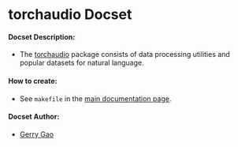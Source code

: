 torchaudio Docset
==================

#### Docset Description:

- The [torchaudio](https://github.com/pytorch/audio) package consists of data processing utilities and popular datasets for natural language.

#### How to create:

- See `makefile` in the [main documentation page](https://github.com/pytorch/audio/blob/master/docs/Makefile).

#### Docset Author:

- [Gerry Gao](https://github.com/hologerry)
